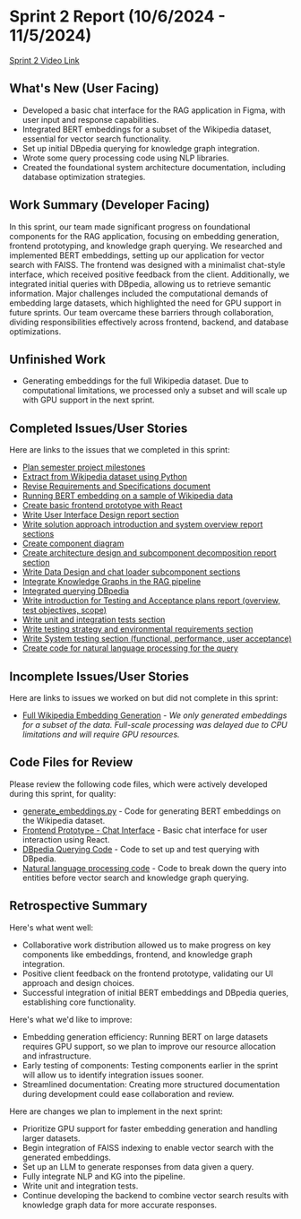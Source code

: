 # Sprint 2 Report (10/6/2024 - 11/5/2024)

[Sprint 2 Video Link](https://www.youtube.com/watch?v=UCjLWCaOBvQ)

## What's New (User Facing)
* Developed a basic chat interface for the RAG application in Figma, with user input and response capabilities.
* Integrated BERT embeddings for a subset of the Wikipedia dataset, essential for vector search functionality.
* Set up initial DBpedia querying for knowledge graph integration.
* Wrote some query processing code using NLP libraries.
* Created the foundational system architecture documentation, including database optimization strategies.

## Work Summary (Developer Facing)
In this sprint, our team made significant progress on foundational components for the RAG application, focusing on embedding generation, frontend prototyping, and knowledge graph querying. We researched and implemented BERT embeddings, setting up our application for vector search with FAISS. The frontend was designed with a minimalist chat-style interface, which received positive feedback from the client. Additionally, we integrated initial queries with DBpedia, allowing us to retrieve semantic information. Major challenges included the computational demands of embedding large datasets, which highlighted the need for GPU support in future sprints. Our team overcame these barriers through collaboration, dividing responsibilities effectively across frontend, backend, and database optimizations.

## Unfinished Work
* Generating embeddings for the full Wikipedia dataset. Due to computational limitations, we processed only a subset and will scale up with GPU support in the next sprint.

## Completed Issues/User Stories
Here are links to the issues that we completed in this sprint:

* [Plan semester project milestones](https://github.com/mollyiverson/ACME10-HE-RAGApp/issues/36)
* [Extract from Wikipedia dataset using Python](https://github.com/mollyiverson/ACME10-HE-RAGApp/issues/38)
* [Revise Requirements and Specifications document](https://github.com/mollyiverson/ACME10-HE-RAGApp/issues/39)
* [Running BERT embedding on a sample of Wikipedia data](https://github.com/mollyiverson/ACME10-HE-RAGApp/issues/42)
* [Create basic frontend prototype with React](https://github.com/mollyiverson/ACME10-HE-RAGApp/issues/44)
* [Write User Interface Design report section](https://github.com/mollyiverson/ACME10-HE-RAGApp/issues/45)
* [Write solution approach introduction and system overview report sections](https://github.com/mollyiverson/ACME10-HE-RAGApp/issues/46)
* [Create component diagram](https://github.com/mollyiverson/ACME10-HE-RAGApp/issues/47)
* [Create architecture design and subcomponent decomposition report section](https://github.com/mollyiverson/ACME10-HE-RAGApp/issues/48)
* [Write Data Design and chat loader subcomponent sections](https://github.com/mollyiverson/ACME10-HE-RAGApp/issues/49)
* [Integrate Knowledge Graphs in the RAG pipeline](https://github.com/mollyiverson/ACME10-HE-RAGApp/issues/51)
* [Integrated querying DBpedia](https://github.com/mollyiverson/ACME10-HE-RAGApp/issues/52)
* [Write introduction for Testing and Acceptance plans report (overview, test objectives, scope)](https://github.com/mollyiverson/ACME10-HE-RAGApp/issues/53)
* [Write unit and integration tests section](https://github.com/mollyiverson/ACME10-HE-RAGApp/issues/54)
* [Write testing strategy and environmental requirements section](https://github.com/mollyiverson/ACME10-HE-RAGApp/issues/55)
* [Write System testing section (functional, performance, user acceptance)](https://github.com/mollyiverson/ACME10-HE-RAGApp/issues/56)
* [Create code for natural language processing for the query](https://github.com/mollyiverson/ACME10-HE-RAGApp/issues/57)

## Incomplete Issues/User Stories
Here are links to issues we worked on but did not complete in this sprint:

* [Full Wikipedia Embedding Generation](https://github.com/mollyiverson/ACME10-HE-RAGApp/issues/50) - *We only generated embeddings for a subset of the data. Full-scale processing was delayed due to CPU limitations and will require GPU resources.*

## Code Files for Review
Please review the following code files, which were actively developed during this sprint, for quality:
* [generate_embeddings.py](https://github.com/mollyiverson/ACME10-HE-RAGApp/blob/main/src/data/generate_embeddings.py) - Code for generating BERT embeddings on the Wikipedia dataset.
* [Frontend Prototype - Chat Interface](https://github.com/mollyiverson/ACME10-HE-RAGApp/blob/main/rag-app/src/App.tsx) - Basic chat interface for user interaction using React.
* [DBpedia Querying Code](https://github.com/mollyiverson/ACME10-HE-RAGApp/blob/main/src/dbpediaQuery.py) - Code to set up and test querying with DBpedia.
* [Natural language processing code](https://github.com/mollyiverson/ACME10-HE-RAGApp/blob/main/src/nlp_handler.py) - Code to break down the query into entities before vector search and knowledge graph querying.

## Retrospective Summary
Here's what went well:
* Collaborative work distribution allowed us to make progress on key components like embeddings, frontend, and knowledge graph integration.
* Positive client feedback on the frontend prototype, validating our UI approach and design choices.
* Successful integration of initial BERT embeddings and DBpedia queries, establishing core functionality.

Here's what we'd like to improve:
* Embedding generation efficiency: Running BERT on large datasets requires GPU support, so we plan to improve our resource allocation and infrastructure.
* Early testing of components: Testing components earlier in the sprint will allow us to identify integration issues sooner.
* Streamlined documentation: Creating more structured documentation during development could ease collaboration and review.

Here are changes we plan to implement in the next sprint:
* Prioritize GPU support for faster embedding generation and handling larger datasets.
* Begin integration of FAISS indexing to enable vector search with the generated embeddings.
* Set up an LLM to generate responses from data given a query.
* Fully integrate NLP and KG into the pipeline.
* Write unit and integration tests.
* Continue developing the backend to combine vector search results with knowledge graph data for more accurate responses.
